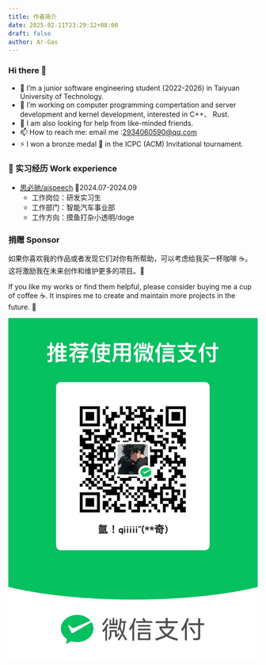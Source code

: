 ```yaml
---
title: 作者简介
date: 2025-02-11T23:29:12+08:00
draft: false
author: Ar-Gas
---
```


### Hi there 👋

<!--
**Ar-Gas/Ar-Gas** is a ✨ _special_ ✨ repository because its `README.md` (this file) appears on your GitHub profile.-->

- 🌱 I’m a junior software engineering student (2022-2026) in Taiyuan University of Technology.
- 👯 I’m working on computer programming compertation and server development and kernel development, interested in C++、 Rust.
- 🤔 I am also looking for help from like-minded friends.
- 📫 How to reach me: email me :2934060590@qq.com
- ⚡ I won a bronze medal 🥉 in the ICPC (ACM) Invitational tournament.

### 🏢 实习经历 Work experience

- [思必驰/aispeech](https://www.aispeech.com/) 📌2024.07-2024.09
  - 工作岗位：研发实习生
  - 工作部门：智能汽车事业部
  - 工作方向：摸鱼打杂小透明/doge

### 捐赠 Sponsor

如果你喜欢我的作品或者发现它们对你有所帮助，可以考虑给我买一杯咖啡 ☕️。这将激励我在未来创作和维护更多的项目。🦾

If you like my works or find them helpful, please consider buying me a cup of coffee ☕️. It inspires me to create and maintain more projects in the future. 🦾

![zhifu](https://raw.githubusercontent.com/Ar-Gas/Ar-Gas.github.io/main/photo/zhifu.jpg)
